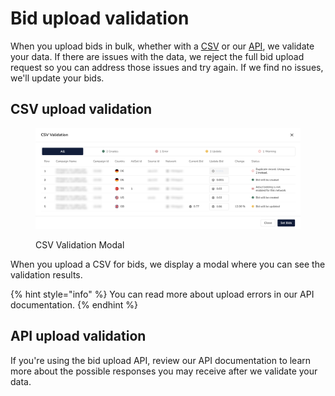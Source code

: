 # Bid upload validation

When you upload bids in bulk, whether with a [CSV](../configure-bids-with-a-csv.md) or our [API](http://127.0.0.1:5000/s/hrcsPPQosGhAkTL0m2NJ/management-api/bid-upload), we validate your data. If there are issues with the data, we reject the full bid upload request so you can address those issues and try again. If we find no issues, we'll update your bids.

## CSV upload validation

<figure><img src="../../.gitbook/assets/csv-validation (3).png" alt="" width="563"><figcaption><p>CSV Validation Modal</p></figcaption></figure>

When you upload a CSV for bids, we display a modal where you can see the validation results.

{% hint style="info" %}
You can read more about upload errors in our API documentation.
{% endhint %}

## API upload validation

If you're using the bid upload API, review our API documentation to learn more about the possible responses you may receive after we validate your data.

####
